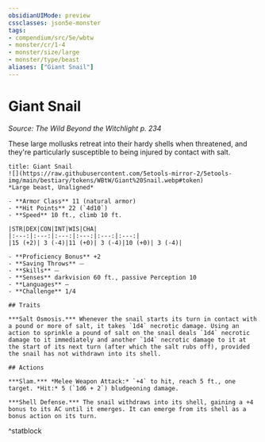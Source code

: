 ```yaml
---
obsidianUIMode: preview
cssclasses: json5e-monster
tags:
- compendium/src/5e/wbtw
- monster/cr/1-4
- monster/size/large
- monster/type/beast
aliases: ["Giant Snail"]
---
```

# Giant Snail
*Source: The Wild Beyond the Witchlight p. 234*  

These large mollusks retreat into their hardy shells when threatened, and they're particularly susceptible to being injured by contact with salt.

```ad-statblock
title: Giant Snail
![](https://raw.githubusercontent.com/5etools-mirror-2/5etools-img/main/bestiary/tokens/WBtW/Giant%20Snail.webp#token)
*Large beast, Unaligned*

- **Armor Class** 11 (natural armor)
- **Hit Points** 22 (`4d10`)
- **Speed** 10 ft., climb 10 ft.

|STR|DEX|CON|INT|WIS|CHA|
|:---:|:---:|:---:|:---:|:---:|:---:|
|15 (+2)| 3 (-4)|11 (+0)| 3 (-4)|10 (+0)| 3 (-4)|

- **Proficiency Bonus** +2
- **Saving Throws** ⏤
- **Skills** ⏤
- **Senses** darkvision 60 ft., passive Perception 10
- **Languages** —
- **Challenge** 1/4

## Traits

***Salt Osmosis.*** Whenever the snail starts its turn in contact with a pound or more of salt, it takes `1d4` necrotic damage. Using an action to sprinkle a pound of salt on the snail deals `1d4` necrotic damage to it immediately and another `1d4` necrotic damage to it at the start of its next turn (after which the salt rubs off), provided the snail has not withdrawn into its shell.

## Actions

***Slam.*** *Melee Weapon Attack:* `+4` to hit, reach 5 ft., one target. *Hit:* 5 (`1d6 + 2`) bludgeoning damage.

***Shell Defense.*** The snail withdraws into its shell, gaining a +4 bonus to its AC until it emerges. It can emerge from its shell as a bonus action on its turn.
```
^statblock